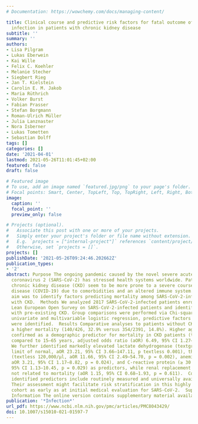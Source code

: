 ```yaml
---
# Documentation: https://wowchemy.com/docs/managing-content/

title: Clinical course and predictive risk factors for fatal outcome of SARS-CoV-2
  infection in patients with chronic kidney disease
subtitle: ''
summary: ''
authors:
- Lisa Pilgram
- Lukas Eberwein
- Kai Wille
- Felix C. Koehler
- Melanie Stecher
- Siegbert Rieg
- Jan T. Kielstein
- Carolin E. M. Jakob
- Maria Rüthrich
- Volker Burst
- Fabian Prasser
- Stefan Borgmann
- Roman-Ulrich Müller
- Julia Lanznaster
- Nora Isberner
- Lukas Tometten
- Sebastian Dolff
tags: []
categories: []
date: '2021-04-01'
lastmod: 2021-05-26T11:01:45+02:00
featured: false
draft: false

# Featured image
# To use, add an image named `featured.jpg/png` to your page's folder.
# Focal points: Smart, Center, TopLeft, Top, TopRight, Left, Right, BottomLeft, Bottom, BottomRight.
image:
  caption: ''
  focal_point: ''
  preview_only: false

# Projects (optional).
#   Associate this post with one or more of your projects.
#   Simply enter your project's folder or file name without extension.
#   E.g. `projects = ["internal-project"]` references `content/project/deep-learning/index.md`.
#   Otherwise, set `projects = []`.
projects: []
publishDate: '2021-05-26T09:24:46.202662Z'
publication_types:
- '2'
abstract: Purpose The ongoing pandemic caused by the novel severe acute respiratory
  coronavirus 2 (SARS-CoV-2) has stressed health systems worldwide. Patients with
  chronic kidney disease (CKD) seem to be more prone to a severe course of coronavirus
  disease (COVID-19) due to comorbidities and an altered immune system. The study’s
  aim was to identify factors predicting mortality among SARS-CoV-2-infected patients
  with CKD.  Methods We analyzed 2817 SARS-CoV-2-infected patients enrolled in the
  Lean European Open Survey on SARS-CoV-2-infected patients and identified 426 patients
  with pre-existing CKD. Group comparisons were performed via Chi-squared test. Using
  univariate and multivariable logistic regression, predictive factors for mortality
  were identified.  Results Comparative analyses to patients without CKD revealed
  a higher mortality (140/426, 32.9% versus 354/2391, 14.8%). Higher age could be
  confirmed as a demographic predictor for mortality in CKD patients (textgreater 85 years
  compared to 15–65 years, adjusted odds ratio (aOR) 6.49, 95% CI 1.27–33.20, p = 0.025).
  We further identified markedly elevated lactate dehydrogenase (textgreater 2 × upper
  limit of normal, aOR 23.21, 95% CI 3.66–147.11, p textless 0.001), thrombocytopenia
  (textless 120,000/µl, aOR 11.66, 95% CI 2.49–54.70, p = 0.002), anemia (Hb textless 10 g/dl,
  aOR 3.21, 95% CI 1.17–8.82, p = 0.024), and C-reactive protein (≥ 30 mg/l, aOR 3.44,
  95% CI 1.13–10.45, p = 0.029) as predictors, while renal replacement therapy was
  not related to mortality (aOR 1.15, 95% CI 0.68–1.93, p = 0.611).  Conclusion The
  identified predictors include routinely measured and universally available parameters.
  Their assessment might facilitate risk stratification in this highly vulnerable
  cohort as early as at initial medical evaluation for SARS-CoV-2.  Supplementary
  Information The online version contains supplementary material available at 10.1007/s15010-021-01597-7.
publication: '*Infection*'
url_pdf: https://www.ncbi.nlm.nih.gov/pmc/articles/PMC8043429/
doi: 10.1007/s15010-021-01597-7
---
```

